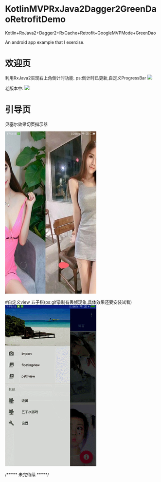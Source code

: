 # KotlinMVPRxJava2Dagger2GreenDaoRetrofitDemo
Kotlin+RxJava2+Dagger2+RxCache+Retrofit+GoogleMVPMode+GreenDao

An android app example that I  exercise.

# 欢迎页
利用RxJava2实现右上角倒计时功能.
ps:倒计时已更新,自定义ProgressBar
![](pc/countdown.gif)

老版本中:
![](pc/111.gif)

# 引导页
贝塞尔效果切页指示器

![](pic/pic4.jpg)

#自定义view 五子棋(ps:gif录制有丢帧现象,具体效果还要安装试看)
![](pic/222.gif)

/***** 未完待续  *****/



